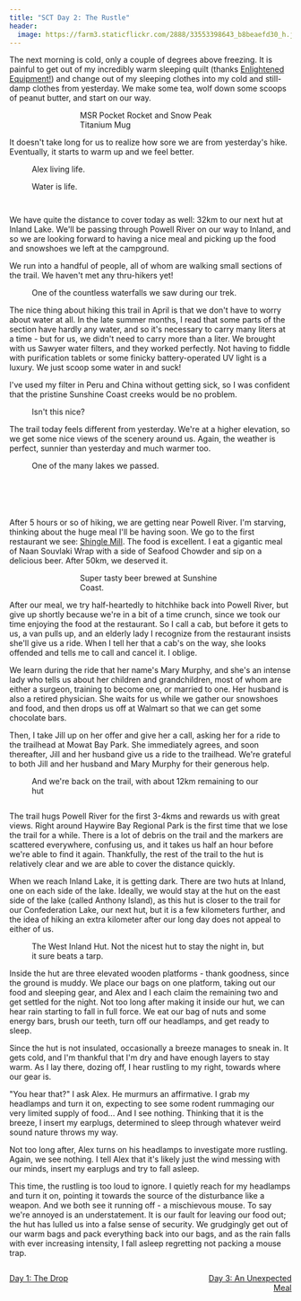 ```yaml
---
title: "SCT Day 2: The Rustle"
header:
  image: https://farm3.staticflickr.com/2888/33553398643_b8beaefd30_h.jpg
---
```


The next morning is cold, only a couple of degrees above freezing. It is painful to get out of my incredibly warm sleeping quilt (thanks <a href="http://www.enlightenedequipment.com/">Enlightened Equipment!</a>) and change out of my sleeping clothes into my cold and still-damp clothes from yesterday. We make some tea, wolf down some scoops of peanut butter, and start on our way. 

<figure style="width: 50%; margin: auto;">
  <img data-original="https://farm3.staticflickr.com/2893/33521806964_e7513138ba_h.jpg" data-action="zoom" class="inline-image"/>
  <figcaption>MSR Pocket Rocket and Snow Peak Titanium Mug <i class="fa fa-heart-o" aria-hidden="true"></i></figcaption>
</figure>

It doesn't take long for us to realize how sore we are from yesterday's hike. Eventually, it starts to warm up and we feel better.

<figure>
  <img data-original="https://farm3.staticflickr.com/2810/33979319590_356be6646e_h.jpg" data-action="zoom" class="inline-image"/>
  <figcaption>Alex living life.</figcaption>
</figure>
<figure>
  <img data-original="https://farm5.staticflickr.com/4167/34363711875_a641eea485_h.jpg" data-action="zoom" class="inline-image"/>
  <figcaption>Water is life.</figcaption>
</figure>
<figure>
  <img data-original="https://farm3.staticflickr.com/2832/34363711115_3e09e302e8_h.jpg" data-action="zoom" class="inline-image"/>
</figure>
<figure>
  <img data-original="https://farm5.staticflickr.com/4194/34363710585_9ccd282074_h.jpg" data-action="zoom" class="inline-image"/>
</figure>

We have quite the distance to cover today as well: 32km to our next hut at Inland Lake. We'll be passing through Powell River on our way to Inland, and so we are looking forward to having a nice meal and picking up the food and snowshoes we left at the campground. 

We run into a handful of people, all of whom are walking small sections of the trail. We haven't met any thru-hikers yet!

<figure>
  <img data-original="https://farm3.staticflickr.com/2838/34363710235_643cbc6877_h.jpg" data-action="zoom" class="inline-image"/>
  <figcaption>One of the countless waterfalls we saw during our trek.</figcaption>
</figure>

The nice thing about hiking this trail in April is that we don't have to worry about water at all. In the late summer months, I read that some parts of the section have hardly any water, and so it's necessary to carry many liters at a time - but for us, we didn't need to carry more than a liter. We brought with us Sawyer water filters, and they worked perfectly. Not having to fiddle with purification tablets or some finicky battery-operated UV light is a luxury. We just scoop some water in and suck!

I've used my filter in Peru and China without getting sick, so I was confident that the pristine Sunshine Coast creeks would be no problem. 

<figure>
  <img data-original="https://farm3.staticflickr.com/2893/33979314930_fc7284e68d_h.jpg" data-action="zoom" class="inline-image"/>
  <figcaption>Isn't this nice?</figcaption>
</figure>

The trail today feels different from yesterday. We're at a higher elevation, so we get some nice views of the scenery around us. Again, the weather is perfect, sunnier than yesterday and much warmer too. 

<figure>
  <img data-original="https://farm3.staticflickr.com/2866/34363708735_3439dbe314_h.jpg" data-action="zoom" class="inline-image"/>
  <figcaption>One of the many lakes we passed.</figcaption>
</figure>
<figure>
  <img data-original="https://farm3.staticflickr.com/2806/33979314260_ba5492bd2a_h.jpg" data-action="zoom" class="inline-image"/>
</figure>
<figure>
  <img data-original="https://farm3.staticflickr.com/2808/34363707715_b286398787_h.jpg" data-action="zoom" class="inline-image"/>
</figure>
<figure>
  <img data-original="https://farm3.staticflickr.com/2830/33979314080_74d26aba3d_h.jpg" data-action="zoom" class="inline-image"/>
</figure>
<figure>
  <img data-original="https://farm3.staticflickr.com/2846/33980329140_bec3296dc0_h.jpg" data-action="zoom" class="inline-image"/>
</figure>
<figure>
  <img data-original="https://farm3.staticflickr.com/2838/33554041793_95fc6ebc24_h.jpg" data-action="zoom" class="inline-image"/>
</figure>

After 5 hours or so of hiking, we are getting near Powell River. I'm starving, thinking about the huge meal I'll be having soon. We go to the first restaurant we see: <a href="http://shinglemill.ca/">Shingle Mill</a>. The food is excellent. I eat a gigantic meal of Naan Souvlaki Wrap with a side of Seafood Chowder and sip on a delicious beer. After 50km, we deserved it. 

<figure style="width: 50%; margin: auto;">
  <img data-original="https://farm5.staticflickr.com/4156/33522638024_e2326b3b0a_h.jpg" data-action="zoom" class="inline-image"/>
  <figcaption>Super tasty beer brewed at Sunshine Coast.</figcaption>
</figure>

After our meal, we try half-heartedly to hitchhike back into Powell River, but give up shortly because we're in a bit of a time crunch, since we took our time enjoying the food at the restaurant. So I call a cab, but before it gets to us, a van pulls up, and an elderly lady I recognize from the restaurant insists she'll give us a ride. When I tell her that a cab's on the way, she looks offended and tells me to call and cancel it. I oblige.  

We learn during the ride that her name's Mary Murphy, and she's an intense lady who tells us about her children and grandchildren, most of whom are either a surgeon, training to become one, or married to one. Her husband is also a retired physician. She waits for us while we gather our snowshoes and food, and then drops us off at Walmart so that we can get some chocolate bars. 

Then, I take Jill up on her offer and give her a call, asking her for a ride to the trailhead at Mowat Bay Park. She immediately agrees, and soon thereafter, Jill and her husband give us a ride to the trailhead. We're grateful to both Jill and her husband and Mary Murphy for their generous help. 
<figure>
    <div class="map" id="mowat"></div>
    <figcaption>And we're back on the trail, with about 12km remaining to our hut</figcaption>
</figure>
<figure>
  <img data-original="https://farm5.staticflickr.com/4188/34363696425_c928691d5d_h.jpg" data-action="zoom" class="inline-image"/>
</figure>
The trail hugs Powell River for the first 3-4kms and rewards us with great views. Right around Haywire Bay Regional Park is the first time that we lose the trail for a while. There is a lot of debris on the trail and the markers are scattered everywhere, confusing us, and it takes us half an hour before we're able to find it again. Thankfully, the rest of the trail to the hut is relatively clear and we are able to cover the distance quickly. 

When we reach Inland Lake, it is getting dark. There are two huts at Inland, one on each side of the lake. Ideally, we would stay at the hut on the east side of the lake (called Anthony Island), as this hut is closer to the trail for our Confederation Lake, our next hut, but it is a few kilometers further, and the idea of hiking an extra kilometer after our long day does not appeal to either of us. 
<figure>
  <img data-original="https://farm5.staticflickr.com/4160/34242084721_64559746d5_h.jpg" data-action="zoom" class="inline-image"/>
  <figcaption>The West Inland Hut. Not the nicest hut to stay the night in, but it sure beats a tarp.</figcaption>
</figure>
Inside the hut are three elevated wooden platforms - thank goodness, since the ground is muddy. We place our bags on one platform, taking out our food and sleeping gear, and Alex and I each claim the remaining two and get settled for the night. Not too long after making it inside our hut, we can hear rain starting to fall in full force. We eat our bag of nuts and some energy bars, brush our teeth, turn off our headlamps, and get ready to sleep. 

Since the hut is not insulated, occasionally a breeze manages to sneak in. It gets cold, and I'm thankful that I'm dry and have enough layers to stay warm. As I lay there, dozing off, I hear rustling to my right, towards where our gear is. 

"You hear that?" I ask Alex. He murmurs an affirmative. I grab my headlamps and turn it on, expecting to see some rodent rummaging our very limited supply of food... And I see nothing. Thinking that it is the breeze, I insert my earplugs, determined to sleep through whatever weird sound nature throws my way. 

Not too long after, Alex turns on his headlamps to investigate more rustling. Again, we see nothing. I tell Alex that it's likely just the wind messing with our minds, insert my earplugs and try to fall asleep. 

This time, the rustling is too loud to ignore. I quietly reach for my headlamps and turn it on, pointing it towards the source of the disturbance like a weapon. And we both see it running off - a mischievous mouse. To say we're annoyed is an understatement. It is our fault for leaving our food out; the hut has lulled us into a false sense of security. We grudgingly get out of our warm bags and pack everything back into our bags, and as the rain falls with ever increasing intensity, I fall asleep regretting not packing a mouse trap. 

<script>
  function initMap() {
    var uluru = {lat: 49.87974, lng: -124.52895};
    var map = new google.maps.Map(document.getElementById('mowat'), {
      zoom: 14,
      center: uluru
    });
    var marker = new google.maps.Marker({
      position: uluru,
      map: map
    });
  }
</script>
<script async defer
src="https://maps.googleapis.com/maps/api/js?key=AIzaSyD5wgqszVxTRSuxb_LYGEy7TlSjuKHoisc&callback=initMap">
</script>



<div> 
  <div style="float: left; margin: 0; max-width:35%"><p style="text-align: right;"><a href="https://bestcoasttrail.github.io/Sunshine-Coast-Trail-Day-1-The-Drop/"><i class="fa fa-long-arrow-left" aria-hidden="true"></i> Day 1: The Drop</a></p></div>
  <div style="float: right; max-width:35%"><p style="text-align: right;"><a href="https://bestcoasttrail.github.io/Sunshine-Coast-Trail-Day-3-An-Unexpected-Meal/">Day 3: An Unexpected Meal <i class="fa fa-long-arrow-right" aria-hidden="true"></i></a></p></div>
</div>
